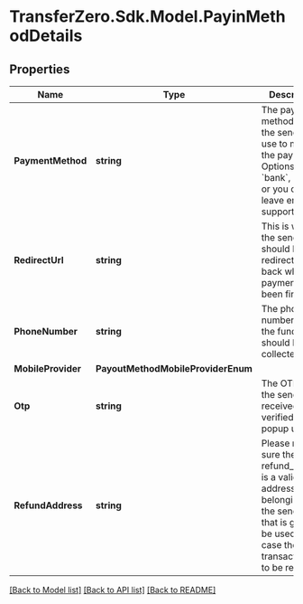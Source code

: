 
# TransferZero.Sdk.Model.PayinMethodDetails

## Properties

Name | Type | Description | Notes
------------ | ------------- | ------------- | -------------
**PaymentMethod** | **string** | The payment method which the sender will use to make the payments. Options are &#x60;bank&#x60;, &#x60;card&#x60; or you can leave empty to support both. | [optional] 
**RedirectUrl** | **string** | This is where the sender should be redirected back when the payment has been finished | [optional] 
**PhoneNumber** | **string** | The phone number where the funds should be collected from | [optional] 
**MobileProvider** | **PayoutMethodMobileProviderEnum** |  | [optional] 
**Otp** | **string** | The OTP that the sender received in otp verified ussd popup ux flow. | [optional] 
**RefundAddress** | **string** | Please make sure the refund_address is a valid BTC address belonging to the sender, as that is going to be used in case the transaction has to be refunded. | [optional] 

[[Back to Model list]](../README.md#documentation-for-models)
[[Back to API list]](../README.md#documentation-for-api-endpoints)
[[Back to README]](../README.md)


